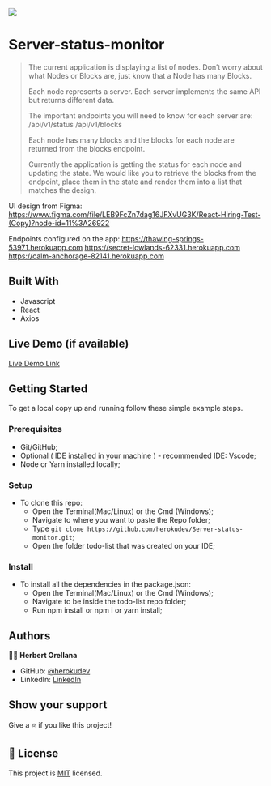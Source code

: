 ![](https://img.shields.io/badge/Microverse-blueviolet)

# Server-status-monitor

> The current application is displaying a list of nodes. Don’t worry about what Nodes or Blocks are, just know that a Node has many Blocks. 
> 
> Each node represents a server. Each server implements the same API but returns different data. 
> 
> The important endpoints you will need to know for each server are: /api/v1/status /api/v1/blocks
> 
> Each node has many blocks and the blocks for each node are returned from the blocks endpoint.
> 
> Currently the application is getting the status for each node and updating the state. We would like you to retrieve the blocks from the endpoint, place them in the state and render them into a list that matches the design.

UI design from Figma: https://www.figma.com/file/LEB9FcZn7dag16JFXvUG3K/React-Hiring-Test-(Copy)?node-id=11%3A26922

Endpoints configured on the app:
https://thawing-springs-53971.herokuapp.com
https://secret-lowlands-62331.herokuapp.com
https://calm-anchorage-82141.herokuapp.com


## Built With

- Javascript
- React
- Axios

## Live Demo (if available)

[Live Demo Link](https://livedemo.com)


## Getting Started

To get a local copy up and running follow these simple example steps.

### Prerequisites

- Git/GitHub;
- Optional ( IDE installed in your machine ) - recommended IDE: Vscode;
- Node or Yarn installed locally;

### Setup

- To clone this repo:
  - Open the Terminal(Mac/Linux) or the Cmd (Windows);
  - Navigate to where you want to paste the Repo folder;
  - Type `git clone https://github.com/herokudev/Server-status-monitor.git`;
  - Open the folder todo-list that was created on your IDE;

### Install

- To install all the dependencies in the package.json:
  - Open the Terminal(Mac/Linux) or the Cmd (Windows);
  - Navigate to be inside the todo-list repo folder;
  - Run npm install or npm i or yarn install;


## Authors

👨‍💻 **Herbert Orellana**
​
- GitHub: [@herokudev](https://github.com/herokudev)
- LinkedIn: [LinkedIn](https://www.linkedin.com/in/herbert-orellana//)


## Show your support

Give a ⭐️ if you like this project!



## 📝 License

This project is [MIT](./MIT.md) licensed.

